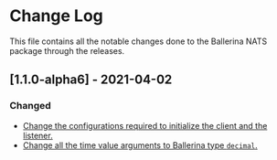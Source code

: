 # Change Log
This file contains all the notable changes done to the Ballerina NATS package through the releases.

## [1.1.0-alpha6]  - 2021-04-02

### Changed
- [Change the configurations required to initialize the client and the listener.](https://github.com/ballerina-platform/module-ballerinax-nats/pull/120)
- [Change all the time value arguments to Ballerina type `decimal`.](https://github.com/ballerina-platform/module-ballerinax-nats/pull/120)
